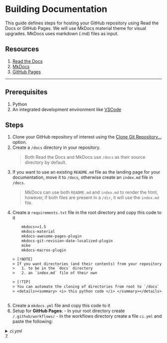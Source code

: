 # Building Documentation

This guide defines steps for hosting your GitHub repository using Read the Docs or GitHub Pages. We will use MkDocs material theme for visual upgrades. MkDocs uses markdown (.md) files as input. 

## Resources

   1. [Read the Docs](https://docs.readthedocs.com/platform/stable/)
   2. [MkDocs](https://www.mkdocs.org/)
   3. [GitHub Pages](https://pages.github.com/)
---

## Prerequisites

   1. Python
   2. An integrated development environment like [VSCode](https://code.visualstudio.com/)

## Steps 

 1. Clone your GitHub repository of interest using the [Clone Git Repository...](<Screenshot 2025-06-27 at 10.25.21-1.png>) option. 
 2. Create a `/docs` directory in your repository. 
    >Both Read the Docs and MkDocs use `/docs` as their source directory by default.
 3. If you want to use an existing `README.md` file as the landing page for your documentation, move it to `/docs`, otherwise create an `index.md` file in `/docs`. 
    >MkDocs can use both `README.md` and `index.md` to render the html, however, if both files are present in a `/dir`, it will use the `index.md` file.
 4. Create a `requirements.txt` file in the root directory and copy this code to it
    ```txt
        mkdocs>=1.5
        mkdocs-material
        mkdocs-awesome-pages-plugin
        mkdocs-git-revision-date-localized-plugin
        mike
        mkdocs-macros-plugin

    > [!NOTE]
    > If you want directories (and their contents) from your repository to be visible on the webpage, they will need 
    >   1. to be in the `docs` directory
    >   2. an `index.md` file of their own

    > [!TIP]
    > You can automate the cloning of directories from root to `/docs` by using 
    > <details><summary> <i> this python code </i> </summary></details>
 
 5. Create a `mkdocs.yml` file and copy this code to it
 6.  Setup for **GitHub Pages**:
    - In your root directory create `/.github/workflows/`
    - In the workflows directory create a file `ci.yml` and paste the following:

<details>
<summary><i>ci.yml</i></summary>

```yaml
name: ci

on:
  push:
    branches: 
      - main
      - master

permissions:
  contents: write

jobs:
  deploy:
    runs-on: ubuntu-latest

    steps:
      - uses: actions/checkout@v3
      - uses: actions/setup-python@v4
        with:
          python-version: '3.x'
      - uses: actions/cache@v3
        with:
          key: {% raw %}${{ github.ref }}{% endraw %}
          path: .cache

      - run: pip install -r requirements.txt
      - run: python clone_directories_to_docs.py
      - run: mkdocs gh-deploy --force

```
</details>
 7. 